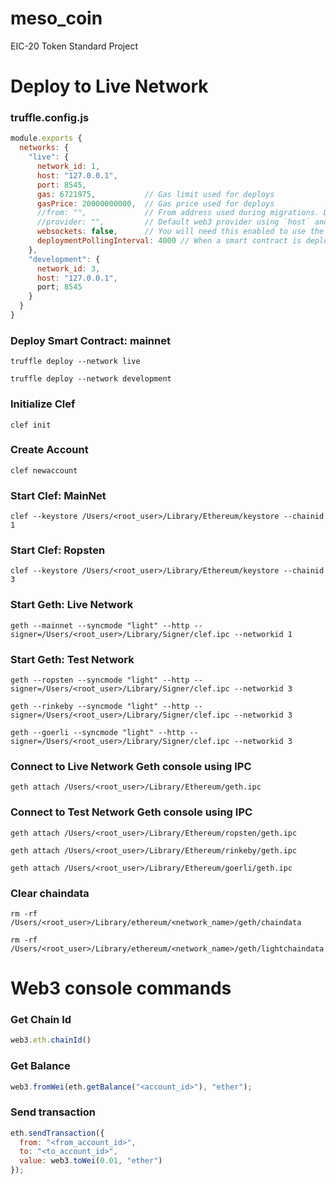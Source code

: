 # meso_coin
EIC-20 Token Standard Project

# Deploy to Live Network

### truffle.config.js

```javascript
module.exports {
  networks: {
    "live": {
      network_id: 1,
      host: "127.0.0.1",
      port: 8545,
      gas: 6721975,           // Gas limit used for deploys
      gasPrice: 20000000000,  // Gas price used for deploys
      //from: "",             // From address used during migrations. Defaults to the first available account provided by your ethereum client.
      //provider: "",         // Default web3 provider using `host` and `port` options: new Web3.providers.HttpProvider("http://<host>:<port>")
      websockets: false,      // You will need this enabled to use the confirmations listener or to hear events using .on or .once. Default is false.
      deploymentPollingInterval: 4000 // When a smart contract is deployed, this determines how often to check whether the transaction has been completed, in ms.
    },
    "development": {
      network_id: 3,
      host: "127.0.0.1",
      port; 8545
    }
  }
}
```

### Deploy Smart Contract: mainnet

```
truffle deploy --network live
```

```
truffle deploy --network development
```

### Initialize Clef

```
clef init
```

### Create Account

```
clef newaccount
```

### Start Clef: MainNet

```
clef --keystore /Users/<root_user>/Library/Ethereum/keystore --chainid 1
```

### Start Clef: Ropsten

```
clef --keystore /Users/<root_user>/Library/Ethereum/keystore --chainid 3
```

### Start Geth: Live Network

```
geth --mainnet --syncmode "light" --http --signer=/Users/<root_user>/Library/Signer/clef.ipc --networkid 1
```

### Start Geth: Test Network

```
geth --ropsten --syncmode "light" --http --signer=/Users/<root_user>/Library/Signer/clef.ipc --networkid 3
```

```
geth --rinkeby --syncmode "light" --http --signer=/Users/<root_user>/Library/Signer/clef.ipc --networkid 3
```

```
geth --goerli --syncmode "light" --http --signer=/Users/<root_user>/Library/Signer/clef.ipc --networkid 3
```

### Connect to Live Network Geth console using IPC

```
geth attach /Users/<root_user>/Library/Ethereum/geth.ipc
```

### Connect to Test Network Geth console using IPC

```
geth attach /Users/<root_user>/Library/Ethereum/ropsten/geth.ipc
```

```
geth attach /Users/<root_user>/Library/Ethereum/rinkeby/geth.ipc
```

```
geth attach /Users/<root_user>/Library/Ethereum/goerli/geth.ipc
```

### Clear chaindata

```
rm -rf /Users/<root_user>/Library/ethereum/<network_name>/geth/chaindata
```

```
rm -rf /Users/<root_user>/Library/ethereum/<network_name>/geth/lightchaindata
```

# Web3 console commands

### Get Chain Id

```javascript
web3.eth.chainId()
```

### Get Balance

```javascript
web3.fromWei(eth.getBalance("<account_id>"), "ether");
```

### Send transaction

```javascript
eth.sendTransaction({
  from: "<from_account_id>",
  to: "<to_account_id>",
  value: web3.toWei(0.01, "ether")
});
```
